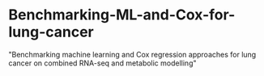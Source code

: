 # Benchmarking-ML-and-Cox-for-lung-cancer
"Benchmarking machine learning and Cox regression approaches for lung cancer on combined RNA-seq and metabolic modelling"
